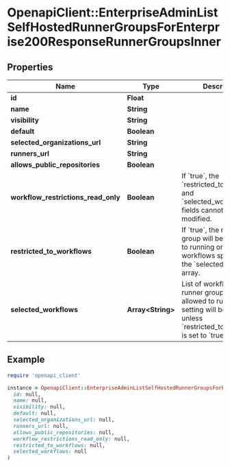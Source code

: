 # OpenapiClient::EnterpriseAdminListSelfHostedRunnerGroupsForEnterprise200ResponseRunnerGroupsInner

## Properties

| Name | Type | Description | Notes |
| ---- | ---- | ----------- | ----- |
| **id** | **Float** |  |  |
| **name** | **String** |  |  |
| **visibility** | **String** |  |  |
| **default** | **Boolean** |  |  |
| **selected_organizations_url** | **String** |  | [optional] |
| **runners_url** | **String** |  |  |
| **allows_public_repositories** | **Boolean** |  |  |
| **workflow_restrictions_read_only** | **Boolean** | If &#x60;true&#x60;, the &#x60;restricted_to_workflows&#x60; and &#x60;selected_workflows&#x60; fields cannot be modified. | [optional][default to false] |
| **restricted_to_workflows** | **Boolean** | If &#x60;true&#x60;, the runner group will be restricted to running only the workflows specified in the &#x60;selected_workflows&#x60; array. | [optional][default to false] |
| **selected_workflows** | **Array&lt;String&gt;** | List of workflows the runner group should be allowed to run. This setting will be ignored unless &#x60;restricted_to_workflows&#x60; is set to &#x60;true&#x60;. | [optional] |

## Example

```ruby
require 'openapi_client'

instance = OpenapiClient::EnterpriseAdminListSelfHostedRunnerGroupsForEnterprise200ResponseRunnerGroupsInner.new(
  id: null,
  name: null,
  visibility: null,
  default: null,
  selected_organizations_url: null,
  runners_url: null,
  allows_public_repositories: null,
  workflow_restrictions_read_only: null,
  restricted_to_workflows: null,
  selected_workflows: null
)
```

